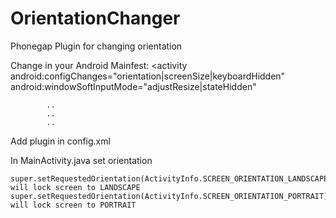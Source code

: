 OrientationChanger
==================

Phonegap Plugin for changing orientation


Change in your Android Mainfest:
<activity
            android:configChanges="orientation|screenSize|keyboardHidden"
            android:windowSoftInputMode="adjustResize|stateHidden"
            
            ..
            ..
            ..
 </activity>
 
 
 
 Add plugin in config.xml
 
  <plugin name="OrientationChanger" value="com.vickygonsalves.OrientationChanger.OrientationChanger" />



In MainActivity.java set orientation

	super.setRequestedOrientation(ActivityInfo.SCREEN_ORIENTATION_LANDSCAPE);//This will lock screen to LANDSCAPE
	super.setRequestedOrientation(ActivityInfo.SCREEN_ORIENTATION_PORTRAIT);//This will lock screen to PORTRAIT
